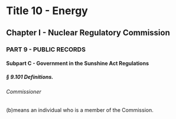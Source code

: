 
# Title 10 - Energy
## Chapter I - Nuclear Regulatory Commission
### PART 9 - PUBLIC RECORDS
#### Subpart C - Government in the Sunshine Act Regulations
##### § 9.101 Definitions.
###### Commissioner

(b)means an individual who is a member of the Commission.
